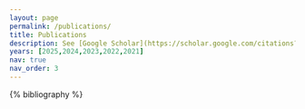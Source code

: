 ```yaml
---
layout: page
permalink: /publications/
title: Publications
description: See [Google Scholar](https://scholar.google.com/citations?user=UCZC5w8AAAAJ&hl=en&authuser=1). Asterisk (*) denotes corresponding authors. Ampersand (&) denotes equal contribution.
years: [2025,2024,2023,2022,2021]
nav: true
nav_order: 3
---
```


<!-- _pages/publications.md -->

<!-- Bibsearch Feature -->

<!-- {% include bib_search.liquid %} -->

<div class="publications">

{% bibliography %}

</div>
